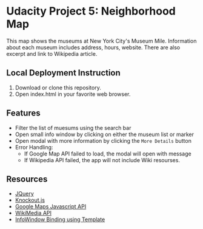 # Udacity Project 5: Neighborhood Map

This map shows the museums at New York City's Museum Mile.
Information about each museum includes address, hours, website.
There are also excerpt and link to Wikipedia article.

## Local Deployment Instruction
1. Download or clone this repository.
2. Open index.html in your favorite web browser.

## Features
- Filter the list of muesums using the search bar
- Open small info window by clicking on either the museum list or marker
- Open modal with more information by clicking the `More Details` button
- Error Handling:
  - If Google Map API failed to load, the modal will open with message
  - If Wikipedia API failed, the app will not include Wiki resourses.

## Resources
- [JQuery](http://jquery.com/)
- [Knockout.js](http://knockoutjs.com/)
- [Google Maps Javascript API](https://developers.google.com/maps/documentation/javascript/)
- [WikiMedia API](https://www.mediawiki.org/wiki/API:Main_page)
- [InfoWindow Binding using Template](http://jsfiddle.net/SittingFox/nr8tr5oo/)
